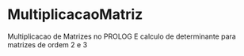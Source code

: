 # MultiplicacaoMatriz
Multiplicacao de Matrizes no PROLOG
E calculo de determinante para matrizes de ordem 2 e 3
